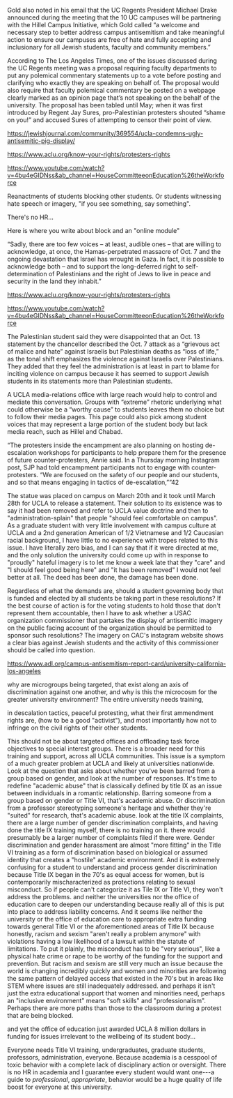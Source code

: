 


Gold also noted in his email that the UC Regents President Michael Drake announced during the meeting that the 10 UC campuses will be partnering with the Hillel Campus Initiative, which Gold called 
“a welcome and necessary step to better address campus antisemitism and take meaningful action to ensure our campuses are free of hate and fully accepting and inclusionary for all Jewish students, faculty and community members.”

According to The Los Angeles Times, one of the issues discussed during the UC Regents meeting was a proposal requiring faculty departments to put any polemical commentary statements up to a vote before posting and clarifying 
who exactly they are speaking on behalf of. The proposal would also require that faculty polemical commentary be posted on a webpage clearly marked as an opinion page that’s not speaking on the behalf of the university. 
The proposal has been tabled until May; when it was first introduced by Regent Jay Sures, pro-Palestinian protesters shouted “shame on you!” and accused Sures of attempting to censor their point of view.

https://jewishjournal.com/community/369554/ucla-condemns-ugly-antisemitic-pig-display/


https://www.aclu.org/know-your-rights/protesters-rights



https://www.youtube.com/watch?v=4bu4eGIDNss&ab_channel=HouseCommitteeonEducation%26theWorkforce

Reanactments of students blocking other students. Or students witnessing hate speech or imagery, "if you see something, say something". 

There's no HR...

Here is where you write about block and an "online module"

“Sadly, there are too few voices – at least, audible ones – that are willing to acknowledge, at once, the Hamas-perpetrated massacre of Oct. 7 and the ongoing devastation that Israel has wrought in Gaza. In fact, 
it is possible to acknowledge both – and to support the long-deferred right to self-determination of Palestinians and the right of Jews to live in peace and security in the land they inhabit.”

https://www.aclu.org/know-your-rights/protesters-rights

https://www.youtube.com/watch?v=4bu4eGIDNss&ab_channel=HouseCommitteeonEducation%26theWorkforce


The Palestinian student said they were disappointed that an Oct. 13 statement by the chancellor described the Oct. 7 attack as a “grievous act of malice and hate” against Israelis but Palestinian deaths as “loss of life,” as the tonal shift
 emphasizes the violence against Israelis over Palestinians. They added that they feel the administration is at least in part to blame for inciting violence on campus because it has seemed to support Jewish students in its statements more than 
 Palestinian students.
 
 
A UCLA media-relations office with large reach would help to 
control and mediate this conversation. Groups with “extreme” rhetoric underlying what could otherwise be a “worthy cause” to students leaves them no choice but to follow their media pages. 
This page could also pick among student voices that may represent a large portion of the student body but lack media reach, such as Hillel and Chabad. 

“The protesters inside the encampment are also planning on hosting de-escalation workshops for participants to help 
prepare them for the presence of future counter-protesters, Annie said. In a Thursday morning Instagram post, SJP 
had told encampment participants not to engage with counter-protesters. “We are focused on the safety of our people 
and our students, and so that means engaging in tactics of de-escalation,””42

The statue was placed on campus on March 20th and it took until March 28th for UCLA to release a statement. Their solution to its existence was to say it had been removed and refer to UCLA value doctrine and then to "administration-splain" 
that people "should feel comfortable on campus". As a graduate student with very little involvement with campus culture at UCLA and a 2nd generation American of 1/2 Vietnamese and 1/2 Caucasian racial background, I have little to no 
experience with tropes related to this issue. I have literally zero bias, and I can say that if it were directed at me, and the only solution the university could come up with in response to "proudly" hateful imagery is to let me know a week 
late that they "care" and "I should feel good being here" and "it has been removed" I would not feel better at all. The deed has been done, the damage has been done. 


Regardless of what the demands are, should a student governing body that is funded and elected by all students be taking part in these resolutions? If 
the best course of action is for the voting students to hold those that don't represent them accountable, then I have to ask whether a USAC organization commissioner
that partakes the display of antisemitic imagery on the public facing account of the organization should be permitted to sponsor such resolutions? The imagery on CAC's instagram
website shows a clear bias against Jewish students and the activity of this commissioner should be called into question. 


https://www.adl.org/campus-antisemitism-report-card/university-california-los-angeles

why are microgroups being targeted, that exist along an axis of discrimination against one another, and why is this the microcosm for the greater university environment? The entire university needs training, 

in descalation tactics, peaceful protesting, what their first ammendment rights are, (how to be a good "activist"), and most importantly how not to infringe on the civil rights of their other students. 


This should not be about targeted offices and offloading task force objectives to special interest groups. There is a broader need for this training and support, across all UCLA communities. This issue is a symptom of a much greater problem
at UCLA and likely at universities nationwide. Look at the question that asks about whether you've been barred from a group based on gender, and look at the number of responses. It's time to redefine "academic abuse" that is classically
defined by title IX as an issue between individuals in a romantic relationship. Barring someone from a group based on gender or Title VI, that's academic abuse. Or discrimination from a professor stereotyping someone's heritage and whether 
they're "suited" for research, that's academic abuse. look at the title IX complaints, there are a large number of gender discrimination complaints, and having done the title IX training myself, there is no training on it. there would presumably 
be a larger number of complaints filed if there were. Gender discrimination and gender harassment are almost "more fitting" in the Title VI training as a form of discrimination based on biological or assumed identity that creates a "hostile"
academic environment. And it is extremely confusing for a student to understand and process gender discrimination because Title IX began in the 70's as equal access for women, but is contemporarily mischaracterized as protections relating to 
sexual misconduct. So if people can't categorize it as Tile IX or Title VI, they won't address the problems. and neither the universities nor the office of education care to deepen our understanding because really all of this is put into place 
to address liability concerns. And it seems like neither the university or the office of education care to appropriate 
extra funding towards general Title VI or the aforementioned areas of Title IX because honestly, racism and sexism "aren't really a problem anymore" with violations having
a low likelihood of a lawsuit within the statute of limitations. To put it plainly, the misconduct has to be "very serious", like a physical hate crime or rape to be worthy of the funding for the support and prevention. But 
racism and sexism are still very much an issue because the world is changing incredibly quickly and women and minorities are following the same pattern of delayed access that existed in the 70's but in areas like STEM where issues are still
inadequately addressed. and perhaps it isn't just the extra educational support that women and minorities need, perhaps an "inclusive environment" means "soft skills" and "professionalism". Perhaps there are more paths than those to the 
classroom during a protest that are being blocked.  
 
and yet the office of education just awarded UCLA 8 million dollars in funding for issues irrelevant to the wellbeing of its student body...
 
Everyone needs Title VI training, undergraduates, graduate students, professors, administration, everyone. Because academia is a cesspool of toxic behavior with a complete lack of disciplinary action or oversight. There is no HR in academia and 
I guarantee every student would want one---a guide to *professional*, *appropriate*, behavior would be a huge quality of life boost for everyone at this university. 